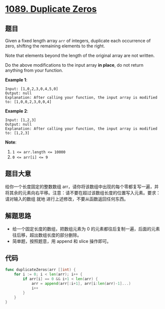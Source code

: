 # [1089. Duplicate Zeros](https://leetcode.com/problems/duplicate-zeros/)


## 题目

Given a fixed length array `arr` of integers, duplicate each occurrence of zero, shifting the remaining elements to the right.

Note that elements beyond the length of the original array are not written.

Do the above modifications to the input array **in place**, do not return anything from your function.

**Example 1**:

```
Input: [1,0,2,3,0,4,5,0]
Output: null
Explanation: After calling your function, the input array is modified to: [1,0,0,2,3,0,0,4]
```

**Example 2**:

```
Input: [1,2,3]
Output: null
Explanation: After calling your function, the input array is modified to: [1,2,3]
```

**Note**:

1. `1 <= arr.length <= 10000`
2. `0 <= arr[i] <= 9`

## 题目大意

给你一个长度固定的整数数组 arr，请你将该数组中出现的每个零都复写一遍，并将其余的元素向右平移。注意：请不要在超过该数组长度的位置写入元素。要求：请对输入的数组 就地 进行上述修改，不要从函数返回任何东西。


## 解题思路

- 给一个固定长度的数组，把数组元素为 0 的元素都往后复制一遍，后面的元素往后移，超出数组长度的部分删除。
- 简单题，按照题意，用 append 和 slice 操作即可。

## 代码

```go
func duplicateZeros(arr []int) {
    for i := 0; i < len(arr); i++ {
        if arr[i] == 0 && i+1 < len(arr) {
            arr = append(arr[:i+1], arr[i:len(arr)-1]...)
            i++
        }
    }
}
```